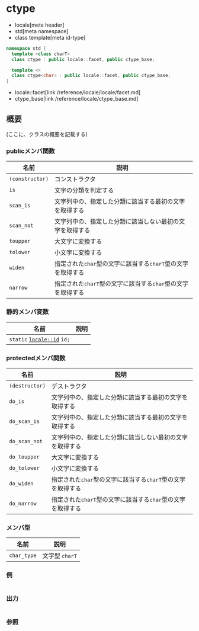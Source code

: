 # ctype
* locale[meta header]
* std[meta namespace]
* class template[meta id-type]

```cpp
namespace std {
  template <class charT>
  class ctype : public locale::facet, public ctype_base;

  template <>
  class ctype<char> : public locale::facet, public ctype_base;
}
```
* locale::facet[link /reference/locale/locale/facet.md]
* ctype_base[link /reference/locale/ctype_base.md]

## 概要
(ここに、クラスの概要を記載する)

### publicメンバ関数

| 名前 | 説明 |
|----------------------------|----------------------------------------------------------------------------------------------------------|
| `(constructor)` | コンストラクタ |
| `is` | 文字の分類を判定する |
| `scan_is` | 文字列中の、指定した分類に該当する最初の文字を取得する |
| `scan_not` | 文字列中の、指定した分類に該当しない最初の文字を取得する |
| `toupper` | 大文字に変換する |
| `tolower` | 小文字に変換する |
| `widen` | 指定された`char`型の文字に該当する`charT`型の文字を取得する |
| `narrow` | 指定された`charT`型の文字に該当する`char`型の文字を取得する |

### 静的メンバ変数

| 名前 | 説明 |
|--------------------------------------------------------------------------------------------------------------------|--|
| `static` [`locale::id`](/reference/locale/locale/id.md) `id;` |  |

### protectedメンバ関数

| 名前 | 説明 |
|---------------------------|----------------------------------------------------------------------------------------------------------|
| `(destructor)` | デストラクタ |
| `do_is` | 文字列中の、指定した分類に該当する最初の文字を取得する |
| `do_scan_is` | 文字列中の、指定した分類に該当する最初の文字を取得する |
| `do_scan_not` | 文字列中の、指定した分類に該当しない最初の文字を取得する |
| `do_toupper` | 大文字に変換する |
| `do_tolower` | 小文字に変換する |
| `do_widen` | 指定された`char`型の文字に該当する`charT`型の文字を取得する |
| `do_narrow` | 指定された`charT`型の文字に該当する`char`型の文字を取得する |

### メンバ型

| 名前 | 説明 |
|------------------------|------------------------------|
| `char_type` | 文字型 `charT` |

### 例
```cpp
```

### 出力
```
```

### 参照

